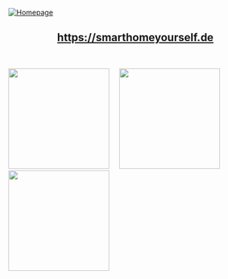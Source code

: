 [![Homepage](https://user-images.githubusercontent.com/705724/215206719-a9793006-1d83-4ee2-9f3c-7a720908abba.png)](https://smarthomeyourself.de "SmartHome yourself Homepage")<h2 align="center">https://smarthomeyourself.de</h2>
   
&nbsp;  
   
[<img src="https://user-images.githubusercontent.com/705724/215211264-53b242de-2256-463d-8e26-3b4dcc7451e5.png" width="200px">](https://www.youtube.com/c/SmarthomeyourselfDe_DIY "SmartHome yourself auf YouTube") 
&nbsp;&nbsp;&nbsp;&nbsp;[<img src="https://user-images.githubusercontent.com/705724/215211071-d2e2ae68-0369-46a4-9618-cd22971827fd.png" width="200px">](https://smarthomeyourself.de/discord "SmartHome yourself - Discord") 
[<img src="https://user-images.githubusercontent.com/705724/215211197-ad8b9844-d73b-4409-9e78-b7a582fe1d23.png" width="200px">](https://twitter.com/SmartHomeYours
"SmartHome yourself - Twitter")

